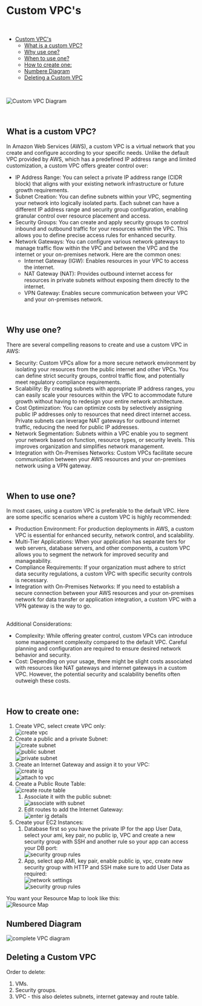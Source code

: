 # Custom VPC's

<br>

- [Custom VPC's](#custom-vpcs)
  - [What is a custom VPC?](#what-is-a-custom-vpc)
  - [Why use one?](#why-use-one)
  - [When to use one?](#when-to-use-one)
  - [How to create one:](#how-to-create-one)
  - [Numbere Diagram](#numbere-diagram)
  - [Deleting a Custom VPC](#deleting-a-custom-vpc)

<br>

![Custom VPC Diagram](<images/VPC diagram.png>)

<br>


## What is a custom VPC?
In Amazon Web Services (AWS), a custom VPC is a virtual network that you create and configure according to your specific needs. Unlike the default VPC provided by AWS, which has a predefined IP address range and limited customization, a custom VPC offers greater control over:

  - IP Address Range: You can select a private IP address range (CIDR block) that aligns with your existing network infrastructure or future growth requirements.
  - Subnet Creation: You can define subnets within your VPC, segmenting your network into logically isolated parts. Each subnet can have a different IP address range and security group configuration, enabling granular control over resource placement and access.
  - Security Groups: You can create and apply security groups to control inbound and outbound traffic for your resources within the VPC. This allows you to define precise access rules for enhanced security.
  - Network Gateways: You can configure various network gateways to manage traffic flow within the VPC and between the VPC and the internet or your on-premises network. Here are the common ones:
    - Internet Gateway (IGW): Enables resources in your VPC to access the internet.
    - NAT Gateway (NAT): Provides outbound internet access for resources in private subnets without exposing them directly to the internet.
    - VPN Gateway: Enables secure communication between your VPC and your on-premises network.

<br>

## Why use one?
There are several compelling reasons to create and use a custom VPC in AWS:

  - Security: Custom VPCs allow for a more secure network environment by isolating your resources from the public internet and other VPCs. You can define strict security groups, control traffic flow, and potentially meet regulatory compliance requirements.
  - Scalability: By creating subnets with appropriate IP address ranges, you can easily scale your resources within the VPC to accommodate future growth without having to redesign your entire network architecture.
  - Cost Optimization: You can optimize costs by selectively assigning public IP addresses only to resources that need direct internet access. Private subnets can leverage NAT gateways for outbound internet traffic, reducing the need for public IP addresses.
  - Network Segmentation: Subnets within a VPC enable you to segment your network based on function, resource types, or security levels. This improves organization and simplifies network management.
  - Integration with On-Premises Networks: Custom VPCs facilitate secure communication between your AWS resources and your on-premises network using a VPN gateway.

<br>

## When to use one?
In most cases, using a custom VPC is preferable to the default VPC. Here are some specific scenarios where a custom VPC is highly recommended:

  - Production Environment: For production deployments in AWS, a custom VPC is essential for enhanced security, network control, and scalability.
  - Multi-Tier Applications: When your application has separate tiers for web servers, database servers, and other components, a custom VPC allows you to segment the network for improved security and manageability.
  - Compliance Requirements: If your organization must adhere to strict data security regulations, a custom VPC with specific security controls is necessary.
  - Integration with On-Premises Networks: If you need to establish a secure connection between your AWS resources and your on-premises network for data transfer or application integration, a custom VPC with a VPN gateway is the way to go.
<br>
Additional Considerations:

  - Complexity: While offering greater control, custom VPCs can introduce some management complexity compared to the default VPC. Careful planning and configuration are required to ensure desired network behavior and security.
  - Cost: Depending on your usage, there might be slight costs associated with resources like NAT gateways and internet gateways in a custom VPC. However, the potential security and scalability benefits often outweigh these costs.

<br>

## How to create one:
1. Create VPC, select create VPC only: <br>
    ![create vpc](vpc-images/vpc1.png)<br>
2. Create a public and a private Subnet:<br>
    ![create subnet](vpc-images/vpc2.png)<br>
    ![public subnet](vpc-images/vpc3.png)<br>
    ![private subnet](vpc-images/vpc4.png)<br>
3. Create an Internet Gateway and assign it to your VPC:<br>
    ![create ig](vpc-images/vpc5.png)<br>
    ![attach to vpc](vpc-images/vpc6.png)<br>
4. Create a Public Route Table:<br>
    ![create route table](vpc-images/vpc7.png)<br>
   1. Associate it with the public subnet:<br>
        ![associate with subnet](vpc-images/vpc8.png)<br>
   2. Edit routes to add the Internet Gateway:<br>
        ![enter ig details](vpc-images/vpc9.png)<br>
5. Create your EC2 Instances:<br>
   1. Database first so you have the private IP for the app User Data, select your ami, key pair, no public ip, VPC and create a new security group with SSH and another rule so your app can access your DB port:<br>
        ![security group rules](vpc-images/vpc10.png)<br>
   2. App, select app AMI, key pair, enable public ip, vpc, create new security group with HTTP and SSH make sure to add User Data as required:<br>
        ![network settings](vpc-images/vpc11.png)<br>
        ![security group rules](vpc-images/vpc12.png)<br>

You want your Resource Map to look like this:<br>
![Resource Map](vpc-images/vpc13.png)<br>

## Numbered Diagram
![complete VPC diagram](vpc-images/vpc14.png)

## Deleting a Custom VPC
Order to delete:
1. VMs.
2. Security groups.
3. VPC - this also deletes subnets, internet gateway and route table.